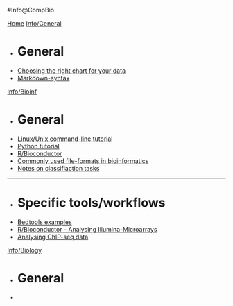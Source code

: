 #Info@CompBio

[Home](index.md)
[Info/General]()

  * # General
  * [Choosing the right chart for your data](general_chart.md)
  * [Markdown-syntax](general_markdown.md)

[Info/Bioinf]()

  * # General
  * [Linux/Unix command-line tutorial](bioinf_unix.md)
  * [Python tutorial](bioinf_python.md)
  * [R/Bioconductor](bioinf_r.md)
  * [Commonly used file-formats in bioinformatics](bioinf_files.md)
  * [Notes on classifiaction tasks](bioinf_classification.md)
  ----
  * # Specific tools/workflows
  * [Bedtools examples](bioinf_bedtools.md)
  * [R/Bioconductor - Analysing Illumina-Microarrays](bioinf_illumina.md)
  * [Analysing ChIP-seq data](bioinf_chipseq.md)


[Info/Biology]()

  * # General
  * []()

<!--
  * [lifOver]()
  * [Samtools examples]()
  ----
  * # Workflows
  * [RNA-seq: Calling diff. expr. genes (edgeR)]()
  * [Affy-Microarrays: Calling diff. expr. genes (limma)]()
  * [Illumina-Microarrays: Calling diff. expr. genes]()
  * [Motif-analysis: TFBS predicitons using known motifs]()
  * [Gene-set enrichment analysis]()
  -->

